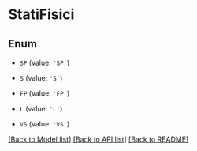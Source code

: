 # StatiFisici


## Enum

* `SP` (value: `'SP'`)

* `S` (value: `'S'`)

* `FP` (value: `'FP'`)

* `L` (value: `'L'`)

* `VS` (value: `'VS'`)

[[Back to Model list]](../README.md#documentation-for-models) [[Back to API list]](../README.md#documentation-for-api-endpoints) [[Back to README]](../README.md)


